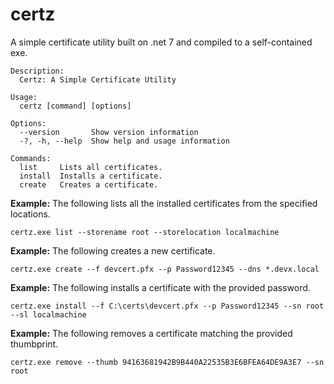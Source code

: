 # certz

A simple certificate utility built on .net 7 and compiled to a self-contained exe.


```
Description:
  Certz: A Simple Certificate Utility

Usage:
  certz [command] [options]

Options:
  --version       Show version information
  -?, -h, --help  Show help and usage information

Commands:
  list     Lists all certificates.
  install  Installs a certificate.
  create   Creates a certificate.
```

**Example:** The following lists all the installed certificates from the specified locations.

`certz.exe list --storename root --storelocation localmachine`

**Example:** The following creates a new certificate.

```
certz.exe create --f devcert.pfx --p Password12345 --dns *.devx.local
```

**Example:** The following installs a certificate with the provided password.

```
certz.exe install --f C:\certs\devcert.pfx --p Password12345 --sn root --sl localmachine
```

**Example:** The following removes a certificate matching the provided thumbprint.

```
certz.exe remove --thumb 94163681942B9B440A22535B3E6BFEA64DE9A3E7 --sn root
```